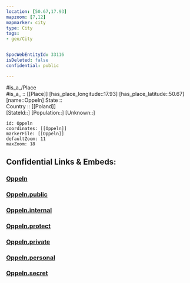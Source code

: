 ```yaml
---
location: [50.67,17.93] 
mapzoom: [7,12] 
mapmarker: city 
type: City
tags:
- geo/City


SpocWebEntityId: 33116
isDeleted: false
confidential: public

---
```

#is_a_/Place  
#is_a_ :: [[Place]] 
[has_place_longitude::17.93] 
[has_place_latitude::50.67] 
[name::Oppeln] 
State ::  
Country :: [[Poland]]  
[StateId::] 
[Population::] 
[Unknown::] 


```leaflet
id: Oppeln
coordinates: [[Oppeln]] 
markerFile: [[Oppeln]] 
defaultZoom: 11 
maxZoom: 18
```


## Confidential Links & Embeds: 

### [Oppeln](/_Standards/Earth/Continent/Europe/Europe~East/Poland/Provinces~Poland/Opole/City/Oppeln.md) 

### [Oppeln.public](/_public/Earth/Continent/Europe/Europe~East/Poland/Provinces~Poland/Opole/City/Oppeln.public.md) 

### [Oppeln.internal](/_internal/Earth/Continent/Europe/Europe~East/Poland/Provinces~Poland/Opole/City/Oppeln.internal.md) 

### [Oppeln.protect](/_protect/Earth/Continent/Europe/Europe~East/Poland/Provinces~Poland/Opole/City/Oppeln.protect.md) 

### [Oppeln.private](/_private/Earth/Continent/Europe/Europe~East/Poland/Provinces~Poland/Opole/City/Oppeln.private.md) 

### [Oppeln.personal](/_personal/Earth/Continent/Europe/Europe~East/Poland/Provinces~Poland/Opole/City/Oppeln.personal.md) 

### [Oppeln.secret](/_secret/Earth/Continent/Europe/Europe~East/Poland/Provinces~Poland/Opole/City/Oppeln.secret.md)

